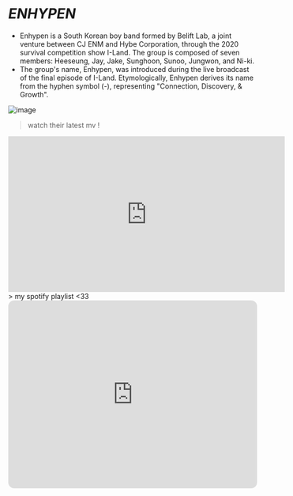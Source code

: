 # *ENHYPEN*

- Enhypen is a South Korean boy band formed by Belift Lab, a joint venture between CJ ENM and Hybe Corporation, through the 2020 survival competition show I-Land. The group is composed of seven members: Heeseung, Jay, Jake, Sunghoon, Sunoo, Jungwon, and Ni-ki.
- The group's name, Enhypen, was introduced during the live broadcast of the final episode of I-Land. Etymologically, Enhypen derives its name from the hyphen symbol (-), representing "Connection, Discovery, & Growth".

![image](https://i.pinimg.com/564x/4f/d0/41/4fd0414a258cd896eb1faca9020e775a.jpg)

> watch their latest mv !
<iframe width="560" height="315" src="https://www.youtube.com/embed/HOciAVeq_HU" title="YouTube video player" frameborder="0" allow="accelerometer; autoplay; clipboard-write; encrypted-media; gyroscope; picture-in-picture; web-share" allowfullscreen></iframe>
> my spotify playlist <33
<iframe style="border-radius:12px" src="https://open.spotify.com/embed/playlist/3nBZCZxjFDIZCbCMUGzkwM?utm_source=generator" width="100%" height="380" frameBorder="0" allowfullscreen="" allow="autoplay; clipboard-write; encrypted-media; fullscreen; picture-in-picture" loading="lazy"></iframe>
